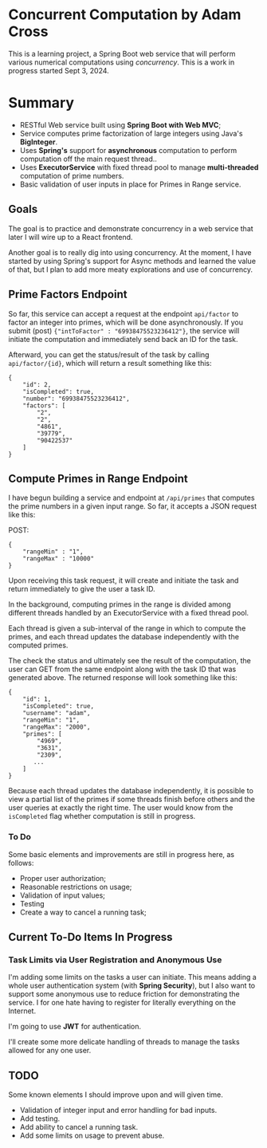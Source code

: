 # Concurrent Computation by Adam Cross

This is a learning project, a Spring Boot web
service that will perform various numerical 
computations using *concurrency*. This is a work
in progress started Sept 3, 2024.

# Summary

* RESTful Web service built using **Spring Boot with Web MVC**;
* Service computes prime factorization of
large integers using Java's **BigInteger**.
* Uses **Spring's** support for **asynchronous**
computation to perform computation off the main
request thread..
* Uses **ExecutorService** with fixed thread pool
to manage **multi-threaded** computation of prime
numbers.
* Basic validation of user inputs in place for
Primes in Range service.

## Goals

The goal is to practice and demonstrate concurrency
in a web service that later I will wire up to
a React frontend.

Another goal is to really dig into using concurrency.
At the moment, I have started by using Spring's 
support for Async methods and learned the value of that,
but I plan to add more meaty explorations and use of
concurrency.

## Prime Factors Endpoint

So far, this service can accept a request at the
endpoint `api/factor` to factor an integer into
primes, which will be done asynchronously. If 
you submit (post) `{"intToFactor" : "69938475523236412"}`,
the service will initiate the computation and
immediately send back an ID for the task.

Afterward, you can get the status/result of the
task by calling `api/factor/{id}`, which will
return a result something like this:

```
{
    "id": 2,
    "isCompleted": true,
    "number": "69938475523236412",
    "factors": [
        "2",
        "2",
        "4861",
        "39779",
        "90422537"
    ]
}
```



## Compute Primes in Range Endpoint

I have begun building a service and endpoint at
`/api/primes` that computes the prime numbers in a given
input range. So far, it accepts a JSON request like this:

POST:
```
{
    "rangeMin" : "1",
    "rangeMax" : "10000"
}
```

Upon receiving this task request, it will create and
initiate the task and return immediately to give the
user a task ID.

In the background, computing primes in the range
is divided among different threads handled by an
ExecutorService with a fixed thread pool.

Each thread is given a sub-interval of the range
in which to compute the primes, and each thread
updates the database independently with the computed
primes.

The check the status and ultimately see the result
of the computation, the user can GET from the same
endpoint along with the task ID that was generated
above. The returned response will look something like
this:

```
{
    "id": 1,
    "isCompleted": true,
    "username": "adam",
    "rangeMin": "1",
    "rangeMax": "2000",
    "primes": [
        "4969",
        "3631",
        "2309",
       ...
    ]
}
```

Because each thread updates the database
independently, it is possible to view a partial
list of the primes if some threads finish before
others and the user queries at exactly the right
time. The user would know from the `isCompleted`
flag whether computation is still in progress.

### To Do

Some basic elements and improvements are still
in progress here, as follows:

* Proper user authorization;
* Reasonable restrictions on usage;
* Validation of input values;
* Testing
* Create a way to cancel a running task;


## Current To-Do Items In Progress

### Task Limits via User Registration and Anonymous Use

I'm adding some limits on the tasks a user can
initiate. This means adding a whole user
authentication system (with **Spring Security**), but
I also want to support some anonymous use to
reduce friction for demonstrating the service. I
for one hate having to register for literally
everything on the Internet.

I'm going to use **JWT** for authentication.

I'll create some more delicate handling of threads
to manage the tasks allowed for any one user.


## TODO

Some known elements I should improve upon and will
given time.

* Validation of integer input and error handling for bad inputs.
* Add testing.
* Add ability to cancel a running task.
* Add some limits on usage to prevent abuse.

